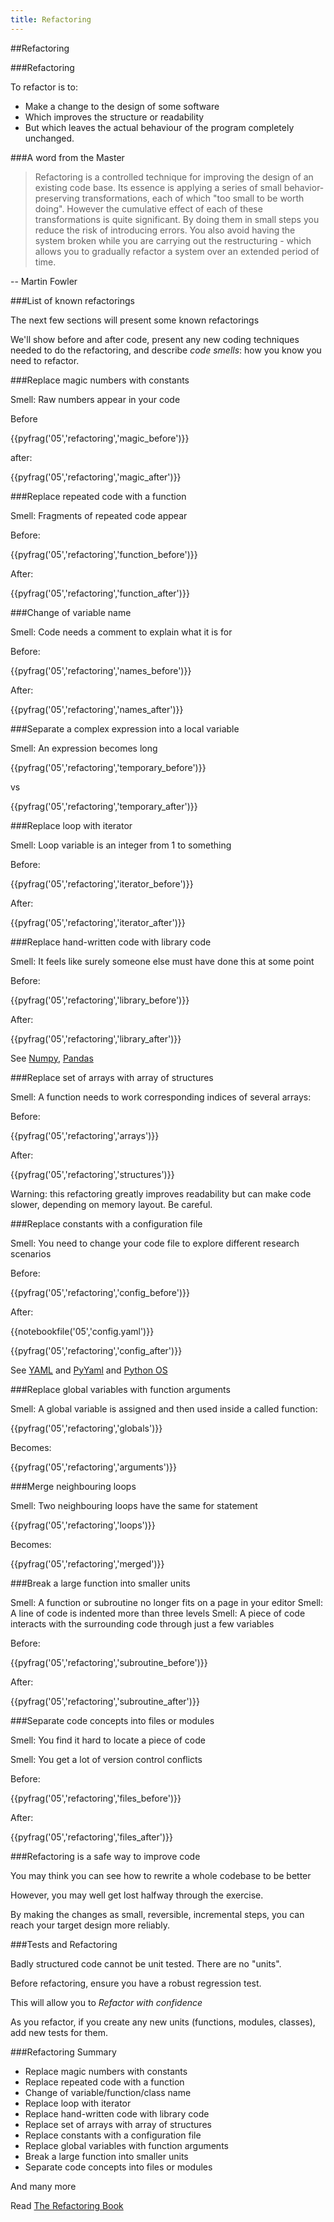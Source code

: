 ```yaml
---
title: Refactoring
---
```


##Refactoring

###Refactoring

To refactor is to:

* Make a change to the design of some software
* Which improves the structure or readability
* But which leaves the actual behaviour of the program completely unchanged.


###A word from the Master

> Refactoring is a controlled technique for improving the design of an existing code base. 
Its essence is applying a series of small behavior-preserving transformations, each of which "too small to be worth doing". 
However the cumulative effect of each of these transformations is quite significant. 
By doing them in small steps you reduce the risk of introducing errors. 
You also avoid having the system broken while you are carrying out the restructuring - 
which allows you to gradually refactor a system over an extended period of time.

-- Martin Fowler

###List of known refactorings

The next few sections will present some known refactorings

We'll show before and after code, present any new coding techniques needed to do the refactoring,
and describe *code smells*: how you know you need to refactor.

###Replace magic numbers with constants

Smell: Raw numbers appear in your code

Before

{{pyfrag('05','refactoring','magic_before')}}

after:

{{pyfrag('05','refactoring','magic_after')}}

###Replace repeated code with a function

Smell: Fragments of repeated code appear

Before:

{{pyfrag('05','refactoring','function_before')}}

After:

{{pyfrag('05','refactoring','function_after')}}

###Change of variable name

Smell: Code needs a comment to explain what it is for

Before:

{{pyfrag('05','refactoring','names_before')}}

After:

{{pyfrag('05','refactoring','names_after')}}


###Separate a complex expression into a local variable

Smell: An expression becomes long

{{pyfrag('05','refactoring','temporary_before')}}

vs

{{pyfrag('05','refactoring','temporary_after')}}

###Replace loop with iterator

Smell: Loop variable is an integer from 1 to something

Before:

{{pyfrag('05','refactoring','iterator_before')}}

After:

{{pyfrag('05','refactoring','iterator_after')}}

###Replace hand-written code with library code

Smell: It feels like surely someone else must have done this at some point

Before:

{{pyfrag('05','refactoring','library_before')}}

After:

{{pyfrag('05','refactoring','library_after')}}

See [Numpy](http://docs.scipy.org/doc/numpy/reference/generated/numpy.arange.html),
    [Pandas](http://pandas.pydata.org/)

###Replace set of arrays with array of structures

Smell: A function needs to work corresponding indices of several arrays:

Before:

{{pyfrag('05','refactoring','arrays')}}

After:

{{pyfrag('05','refactoring','structures')}}

Warning: this refactoring greatly improves readability but can make code slower,
depending on memory layout. Be careful.

###Replace constants with a configuration file

Smell: You need to change your code file to explore different research scenarios

Before:

{{pyfrag('05','refactoring','config_before')}}

After:

{{notebookfile('05','config.yaml')}}

{{pyfrag('05','refactoring','config_after')}}

See [YAML](http://www.yaml.org/) and [PyYaml](http://pyyaml.org/)
and [Python OS](http://docs.python.org/2/library/os.html)

###Replace global variables with function arguments

Smell: A global variable is assigned and then used inside a called function:

{{pyfrag('05','refactoring','globals')}}

Becomes:

{{pyfrag('05','refactoring','arguments')}}

###Merge neighbouring loops

Smell: Two neighbouring loops have the same for statement

{{pyfrag('05','refactoring','loops')}}

Becomes:

{{pyfrag('05','refactoring','merged')}}


###Break a large function into smaller units

Smell: A function or subroutine no longer fits on a page in your editor
Smell: A line of code is indented more than three levels
Smell: A piece of code interacts with the surrounding code through just a few variables

Before:

{{pyfrag('05','refactoring','subroutine_before')}}

After:

{{pyfrag('05','refactoring','subroutine_after')}}

###Separate code concepts into files or modules

Smell: You find it hard to locate a piece of code

Smell: You get a lot of version control conflicts

Before:

{{pyfrag('05','refactoring','files_before')}}

After:

{{pyfrag('05','refactoring','files_after')}}

###Refactoring is a safe way to improve code

You may think you can see how to rewrite a whole codebase to be better

However, you may well get lost halfway through the exercise.

By making the changes as small, reversible, incremental steps,
you can reach your target design more reliably.

###Tests and Refactoring

Badly structured code cannot be unit tested. There are no "units".

Before refactoring, ensure you have a robust regression test.

This will allow you to *Refactor with confidence*

As you refactor, if you create any new units (functions, modules, classes),
add new tests for them.

###Refactoring Summary

* Replace magic numbers with constants
* Replace repeated code with a function
* Change of variable/function/class name
* Replace loop with iterator
* Replace hand-written code with library code
* Replace set of arrays with array of structures
* Replace constants with a configuration file
* Replace global variables with function arguments
* Break a large function into smaller units
* Separate code concepts into files or modules

And many more

Read [The Refactoring Book](http://www.amazon.co.uk/Refactoring-Improving-Design-Existing-Technology/dp/0201485672)

